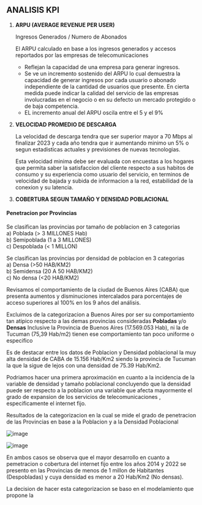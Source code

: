 ## ANALISIS KPI

1. **ARPU (AVERAGE REVENUE PER USER)**  

   Ingresos Generados / Numero de Abonados

    El ARPU calculado en base a los ingresos generados y accesos reportados por las empresas de telecomunicaciones 

   - Reflejan la capacidad de una empresa para generar ingresos.
   - Se ve un incremento sostenido del ARPU lo cual demuestra la capacidad de generar ingresos por cada usuario o abonado independiente de la cantidad de usuarios que        presente. En cierta medida puede indicar la calidad del servicio de las empresas involucradas en el negocio o en su defecto un mercado protegido o de baja              competencia.
   - EL incremento anual del ARPU oscila entre el 5 y el 9%
   
   
2) **VELOCIDAD PROMEDIO DE DESCARGA**

   La velocidad de descarga tendra que ser superior mayor a 70 Mbps al finalizar 2023 y cada año tendra que ir aumentando minimo un 5% o segun estadisticas actuales y       previsiones de nuevas tecnologias.

   Esta velocidad minima debe ser evaluada con encuestas a los hogares que permita saber la satisfaccion del cliente respecto a sus habitos de consumo y su experiencia 
   como usuario del servicio, en terminos de velocidad de bajada y subida de informacion a la red, estabilidad de la conexion y su latencia.

3) **COBERTURA SEGUN TAMAÑO Y DENSIDAD POBLACIONAL**

#### Penetracion por Provincias

Se clasifican las provincias por tamaño de poblacion en 3 categorias  
a) Poblada        (> 3 MILLONES Hab)  
b) Semipoblada    (1 a 3 MILLONES)  
c) Despoblada     (< 1 MILLON)  

Se clasifican las provincias por densidad de poblacion en 3 categorias  
a) Densa           (>50 HAB/KM2)  
b) Semidensa       (20 A 50 HAB/KM2)  
c) No densa        (<20 HAB/KM2)  

Revisamos el comportamiento de la ciudad de Buenos Aires (CABA) que presenta aumentos y disminuciones intercalados para porcentajes de acceso superiores al 100% en los 9 años del análisis.  

Excluimos de la categorizacion a Buenos Aires por ser su comportamiento tan atipico respecto a las demas provincias consideradas **Pobladas** y/o **Densas**
Inclusive la Provincia de Buenos Aires (17.569.053 Hab), ni la de Tucuman (75,39 Hab/m2) tienen ese comportamiento tan poco uniforme o especifico

Es de destacar entre los datos de Poblacion y Densidad poblacional la muy alta densidad de CABA de 15.156 Hab/Km2 siendo la provincia de Tucuman la que la sigue de lejos con una densidad de 75.39 Hab/Km2.

Podriamos hacer una primera aproximación en cuanto a la incidencia de la variable de densidad y tamaño poblacional concluyendo que la densidad puede ser respecto a la poblacion una variable que afecta mayormente el grado de expansion de los servicios de telecomunicaciones , especificamente el internet fijo.

Resultados de la categorizacion en la cual se mide el grado de penetracion de las Provincias en base a la Poblacion y a la Densidad Poblacional

![image](https://github.com/cprieto76/PI_DA/assets/115907710/bef99ded-0d97-4926-8754-99e1f64549f1)

![image](https://github.com/cprieto76/PI_DA/assets/115907710/acc041b2-3aa4-400a-80b0-4df197ced719)

En ambos casos se observa que el mayor desarrollo en cuanto a pemetracion o cobertura del internet fijo entre los años 2014 y 2022 se presento en las Provincias de menos de 1 millon de Habitantes (Despobladas) y cuya densidad es menor a 20 Hab/Km2 (No densas).

La decision de hacer esta categorizacion se baso en el modelamiento que propone la 
